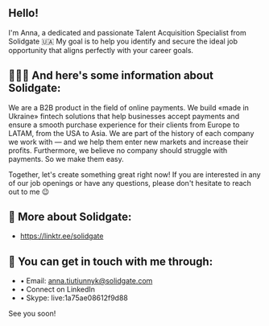 ## Hello! 
I'm Anna, a dedicated and passionate Talent Acquisition Specialist from Solidgate 🇺🇦
My goal is to help you identify and secure the ideal job opportunity that aligns perfectly with your career goals.

## 👩🏻‍💻 And here's some information about Solidgate:
We are a B2B product in the field of online payments. We build «made in Ukraine» fintech solutions that help businesses accept payments and ensure a smooth purchase experience for their clients from Europe to LATAM, from the USA to Asia. 
We are part of the history of each company we work with — and we help them enter new markets and increase their profits. Furthermore, we believe no company should struggle with payments. So we make them easy.

Together, let's create something great right now! If you are interested in any of our job openings or have any questions, please don't hesitate to reach out to me 😉

## 📍 More about Solidgate:
- https://linktr.ee/solidgate

## 📩 You can get in touch with me through:
- • Email: anna.tiutiunnyk@solidgate.com
- • Connect on LinkedIn
- • Skype: live:1a75ae08612f9d88

See you soon!

